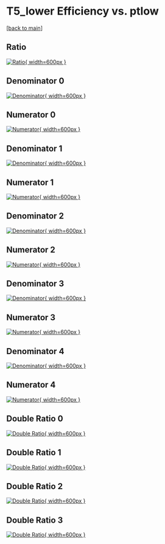 # T5_lower Efficiency vs. ptlow

[[back to main](./)]



## Ratio

[![Ratio](../mtv/var/T5_lower_loweta_0_0_eff_ptlow.png){ width=600px }](../mtv/var/T5_lower_loweta_0_0_eff_ptlow.pdf)

## Denominator 0

[![Denominator](../mtv/den/T5_lower_loweta_0_0_eff_ptlow_den0.png){ width=600px }](../mtv/den/T5_lower_loweta_0_0_eff_ptlow_den0.pdf)

## Numerator 0

[![Numerator](../mtv/num/T5_lower_loweta_0_0_eff_ptlow_num0.png){ width=600px }](../mtv/num/T5_lower_loweta_0_0_eff_ptlow_num0.pdf)

## Denominator 1

[![Denominator](../mtv/den/T5_lower_loweta_0_0_eff_ptlow_den1.png){ width=600px }](../mtv/den/T5_lower_loweta_0_0_eff_ptlow_den1.pdf)

## Numerator 1

[![Numerator](../mtv/num/T5_lower_loweta_0_0_eff_ptlow_num1.png){ width=600px }](../mtv/num/T5_lower_loweta_0_0_eff_ptlow_num1.pdf)

## Denominator 2

[![Denominator](../mtv/den/T5_lower_loweta_0_0_eff_ptlow_den2.png){ width=600px }](../mtv/den/T5_lower_loweta_0_0_eff_ptlow_den2.pdf)

## Numerator 2

[![Numerator](../mtv/num/T5_lower_loweta_0_0_eff_ptlow_num2.png){ width=600px }](../mtv/num/T5_lower_loweta_0_0_eff_ptlow_num2.pdf)

## Denominator 3

[![Denominator](../mtv/den/T5_lower_loweta_0_0_eff_ptlow_den3.png){ width=600px }](../mtv/den/T5_lower_loweta_0_0_eff_ptlow_den3.pdf)

## Numerator 3

[![Numerator](../mtv/num/T5_lower_loweta_0_0_eff_ptlow_num3.png){ width=600px }](../mtv/num/T5_lower_loweta_0_0_eff_ptlow_num3.pdf)

## Denominator 4

[![Denominator](../mtv/den/T5_lower_loweta_0_0_eff_ptlow_den4.png){ width=600px }](../mtv/den/T5_lower_loweta_0_0_eff_ptlow_den4.pdf)

## Numerator 4

[![Numerator](../mtv/num/T5_lower_loweta_0_0_eff_ptlow_num4.png){ width=600px }](../mtv/num/T5_lower_loweta_0_0_eff_ptlow_num4.pdf)

## Double Ratio 0

[![Double Ratio](../mtv/ratio/T5_lower_loweta_0_0_eff_ptlow_ratio0.png){ width=600px }](../mtv/ratio/T5_lower_loweta_0_0_eff_ptlow_ratio0.pdf)

## Double Ratio 1

[![Double Ratio](../mtv/ratio/T5_lower_loweta_0_0_eff_ptlow_ratio1.png){ width=600px }](../mtv/ratio/T5_lower_loweta_0_0_eff_ptlow_ratio1.pdf)

## Double Ratio 2

[![Double Ratio](../mtv/ratio/T5_lower_loweta_0_0_eff_ptlow_ratio2.png){ width=600px }](../mtv/ratio/T5_lower_loweta_0_0_eff_ptlow_ratio2.pdf)

## Double Ratio 3

[![Double Ratio](../mtv/ratio/T5_lower_loweta_0_0_eff_ptlow_ratio3.png){ width=600px }](../mtv/ratio/T5_lower_loweta_0_0_eff_ptlow_ratio3.pdf)

